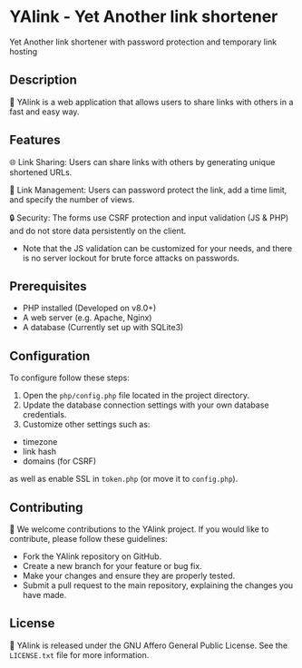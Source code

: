 # YAlink - Yet Another link shortener
Yet Another link shortener with password protection and temporary link hosting
## Description
🔗 YAlink is a web application that allows users to share links with others in a fast and easy way.

## Features
🌐 Link Sharing: Users can share links with others by generating unique shortened URLs.

🔗 Link Management: Users can password protect the link, add a time limit, and specify the number of views.

🔒 Security: The forms use CSRF protection and input validation (JS & PHP) and do not store data persistently on the client.

- Note that the JS validation can be customized for your needs, and there is no server lockout for brute force attacks on passwords.

## Prerequisites
- PHP installed (Developed on v8.0+)
- A web server (e.g. Apache, Nginx)
- A database (Currently set up with SQLite3)

## Configuration
To configure follow these steps:
1. Open the `php/config.php` file located in the project directory.
2. Update the database connection settings with your own database credentials.
3. Customize other settings such as:
- timezone
- link hash
- domains (for CSRF)

as well as enable SSL in `token.php` (or move it to `config.php`).

## Contributing
🤝 We welcome contributions to the YAlink project. If you would like to contribute, please follow these guidelines:
- Fork the YAlink repository on GitHub.
- Create a new branch for your feature or bug fix.
- Make your changes and ensure they are properly tested.
- Submit a pull request to the main repository, explaining the changes you have made.

## License
📄 YAlink is released under the GNU Affero General Public License. See the `LICENSE.txt` file for more information.


